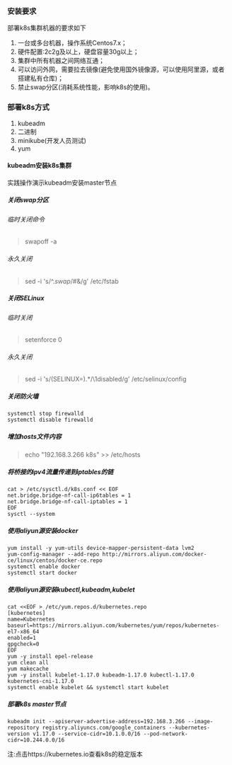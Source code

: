 ### 安装要求
部署k8s集群机器的要求如下
1. 一台或多台机器，操作系统Centos7.x；
2. 硬件配置:2c2g及以上，硬盘容量30g以上；
3. 集群中所有机器之间网络互通；
4. 可以访问外网，需要拉去镜像(避免使用国外镜像源，可以使用阿里源，或者搭建私有仓库)；
5. 禁止swap分区(消耗系统性能，影响k8s的使用)。

### 部署k8s方式
1. kubeadm
2. 二进制
3. minikube(开发人员测试)
4. yum

#### kubeadm安装k8s集群
实践操作演示kubeadm安装master节点

##### 关闭swap分区
###### 临时关闭命令
> swapoff -a        
###### 永久关闭
> sed -i 's/^.*swap*/#&/g' /etc/fstab

##### 关闭SELinux
###### 临时关闭
> setenforce 0      
###### 永久关闭
> sed -i 's/\(SELINUX=\).*/\1disabled/g' /etc/selinux/config

##### 关闭防火墙
```
systemctl stop firewalld
systemctl disable firewalld
```

##### 增加hosts文件内容
> echo "192.168.3.266    k8s" >> /etc/hosts

##### 将桥接的ipv4流量传递到iptables的链
```
cat > /etc/sysctl.d/k8s.conf << EOF
net.bridge.bridge-nf-call-ip6tables = 1
net.bridge.bridge-nf-call-iptables = 1
EOF
sysctl --system
```

##### 使用aliyun源安装docker
```
yum install -y yum-utils device-mapper-persistent-data lvm2
yum-config-manager --add-repo http://mirrors.aliyun.com/docker-ce/linux/centos/docker-ce.repo
systemctl enable docker
systemctl start docker
```

##### 使用aliyun源安装kubectl,kubeadm,kubelet
```
cat <<EOF > /etc/yum.repos.d/kubernetes.repo
[kubernetes]
name=Kubernetes
baseurl=https://mirrors.aliyun.com/kubernetes/yum/repos/kubernetes-el7-x86_64
enabled=1
gpgcheck=0
EOF
yum -y install epel-release
yum clean all
yum makecache
yum -y install kubelet-1.17.0 kubeadm-1.17.0 kubectl-1.17.0 kubernetes-cni-1.17.0
systemctl enable kubelet && systemctl start kubelet
```

##### 部署k8s master节点
```
kubeadm init --apiserver-advertise-address=192.168.3.266 --image-repository registry.aliyuncs.com/google_containers --kubernetes-version v1.17.0 --service-cidr=10.1.0.0/16 --pod-network-cidr=10.244.0.0/16
```






注:点击https://kubernetes.io查看k8s的稳定版本



